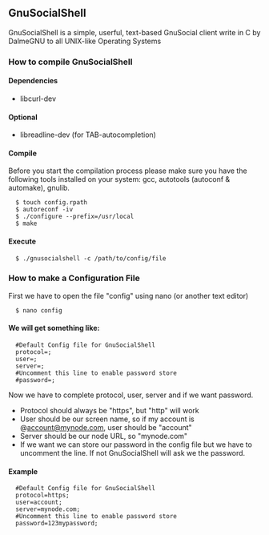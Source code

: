 ## GnuSocialShell

GnuSocialShell is a simple, userful, text-based GnuSocial client write in C by DalmeGNU to all UNIX-like Operating Systems

### How to compile GnuSocialShell

#### Dependencies

- libcurl-dev

#### Optional

- libreadline-dev (for TAB-autocompletion)


#### Compile

Before you start the compilation process please make sure you have the following tools installed on your system: gcc, autotools (autoconf & automake), gnulib.

      $ touch config.rpath
      $ autoreconf -iv
      $ ./configure --prefix=/usr/local
      $ make

#### Execute
      $ ./gnusocialshell -c /path/to/config/file

### How to make a Configuration File

First we have to open the file "config" using nano (or another text editor)

      $ nano config

#### We will get something like:
      #Default Config file for GnuSocialShell
      protocol=;
      user=;
      server=;
      #Uncomment this line to enable password store
      #password=;

Now we have to complete protocol, user, server and if we want password.
- Protocol should always be "https", but "http" will work
- User should be our screen name, so if my account is @account@mynode.com, user should be "account"
- Server should be our node URL, so "mynode.com"
- If we want we can store our password in the config file but we have to uncomment the line. If not GnuSocialShell will ask we the password.

#### Example
      #Default Config file for GnuSocialShell
      protocol=https;
      user=account;
      server=mynode.com;
      #Uncomment this line to enable password store
      password=123mypassword;
